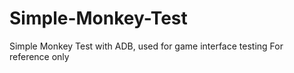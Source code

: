# Simple-Monkey-Test
Simple Monkey Test with ADB, used for game interface testing
For reference only
